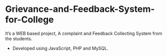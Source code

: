 # Grievance-and-Feedback-System-for-College
It’s a WEB based project, A complaint and Feedback Collecting System from the students.
- Developed using JavaScript, PHP and MySQL.


